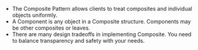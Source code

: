 - The Composite Pattern allows
clients to treat composites and
individual objects uniformly.
- A Component is any object
in a Composite structure.
Components may be other
composites or leaves.
- There are many design
tradeoffs in implementing
Composite. You need to
balance transparency and
safety with your needs.